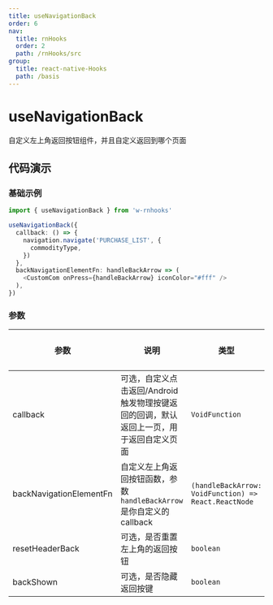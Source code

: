 ```yaml
---
title: useNavigationBack
order: 6
nav:
  title: rnHooks
  order: 2
  path: /rnHooks/src
group:
  title: react-native-Hooks
  path: /basis
---
```


# useNavigationBack

自定义左上角返回按钮组件，并且自定义返回到哪个页面

## 代码演示

### 基础示例

```typescript
import { useNavigationBack } from 'w-rnhooks'

useNavigationBack({
  callback: () => {
    navigation.navigate('PURCHASE_LIST', {
      commodityType,
    })
  },
  backNavigationElementFn: handleBackArrow => (
    <CustomCom onPress={handleBackArrow} iconColor="#fff" />
  ),
})
```

### 参数

| 参数                    | 说明                                                                                    | 类型                                                 | 默认值 |
| ----------------------- | --------------------------------------------------------------------------------------- | ---------------------------------------------------- | ------ |
| callback                | 可选，自定义点击返回/Android 触发物理按键返回的回调，默认返回上一页，用于返回自定义页面 | `VoidFunction`                                       | -      |
| backNavigationElementFn | 自定义左上角返回按钮函数，参数`handleBackArrow`是你自定义的 callback                    | `(handleBackArrow: VoidFunction) => React.ReactNode` | -      |
| resetHeaderBack         | 可选，是否重置左上角的返回按钮                                                          | `boolean`                                            | true   |
| backShown               | 可选，是否隐藏返回按键                                                                  | `boolean`                                            | true   |
